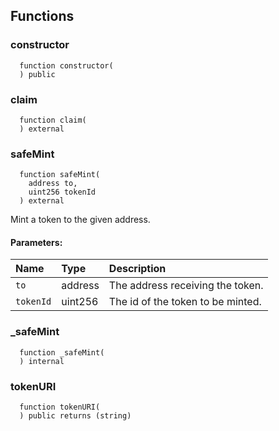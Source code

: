 


## Functions
### constructor
```solidity
  function constructor(
  ) public
```




### claim
```solidity
  function claim(
  ) external
```




### safeMint
```solidity
  function safeMint(
    address to,
    uint256 tokenId
  ) external
```
Mint a token to the given address.


#### Parameters:
| Name | Type | Description                                                          |
| :--- | :--- | :------------------------------------------------------------------- |
|`to` | address | The address receiving the token.
|`tokenId` | uint256 | The id of the token to be minted.

### _safeMint
```solidity
  function _safeMint(
  ) internal
```




### tokenURI
```solidity
  function tokenURI(
  ) public returns (string)
```




